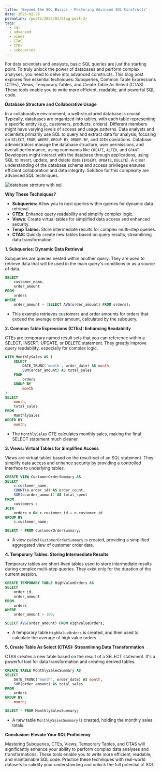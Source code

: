 ```yaml
---
title: 'Beyond the SQL Basics - Mastering Advanced SQL Constructs'
date: 2025-02-26
permalink: /posts/2025/02/blog-post-2/
tags:
  - sql
  - advanced
  - views
  - CTAS
  - CTEs
  - subqueries
---
```

For data scientists and analysts, basic SQL queries are just the starting point. To truly unlock the power of databases and perform complex analyses, you need to delve into advanced constructs. This blog post explores five essential techniques: Subqueries, Common Table Expressions (CTEs), Views, Temporary Tables, and Create Table As Select (CTAS). These tools enable you to write more efficient, readable, and powerful SQL code.

**Database Structure and Collaborative Usage**

In a collaborative environment, a well-structured database is crucial. Typically, databases are organized into tables, with each table representing a specific entity (e.g., customers, products, orders). Different members might have varying levels of access and usage patterns. Data analysts and scientists primarily use SQL to query and extract data for analysis, focusing on `SELECT`, `FROM`, `WHERE`, `GROUP BY`, `ORDER BY`, and `JOIN` operations. Database administrators manage the database structure, user permissions, and overall performance, using commands like `CREATE`, `ALTER`, and `GRANT`. Developers might interact with the database through applications, using SQL to insert, update, and delete data (`INSERT`, `UPDATE`, `DELETE`). A clear understanding of the database schema and access privileges ensures efficient collaboration and data integrity. Solution for this complexity are advanced SQL techniques.

![database strcture with sql](https://github.com/user-attachments/assets/49e600e5-9c94-4ab5-a4a7-1542bd51ff8c)

**Why These Techniques?**

* **Subqueries:** Allow you to nest queries within queries for dynamic data retrieval.
* **CTEs:** Enhance query readability and simplify complex logic.
* **Views:** Create virtual tables for simplified data access and enhanced security.
* **Temp Tables:** Store intermediate results for complex multi-step queries.
* **CTAS:** Quickly create new tables based on query results, streamlining data transformation.

**1. Subqueries: Dynamic Data Retrieval**

Subqueries are queries nested within another query. They are used to retrieve data that will be used in the main query's conditions or as a source of data.

```sql
SELECT
    customer_name,
    order_amount
FROM
    orders
WHERE
    order_amount > (SELECT AVG(order_amount) FROM orders);
```

* This example retrieves customers and order amounts for orders that exceed the average order amount, calculated by the subquery.

**2. Common Table Expressions (CTEs): Enhancing Readability**

CTEs are temporary named result sets that you can reference within a SELECT, INSERT, UPDATE, or DELETE statement. They greatly improve query readability, especially for complex logic.

```sql
WITH MonthlySales AS (
    SELECT
        DATE_TRUNC('month', order_date) AS month,
        SUM(order_amount) AS total_sales
    FROM
        orders
    GROUP BY
        month
)
SELECT
    month,
    total_sales
FROM
    MonthlySales
ORDER BY
    month;
```

* The `MonthlySales` CTE calculates monthly sales, making the final SELECT statement much cleaner.

**3. Views: Virtual Tables for Simplified Access**

Views are virtual tables based on the result-set of an SQL statement. They simplify data access and enhance security by providing a controlled interface to underlying tables.

```sql
CREATE VIEW CustomerOrderSummary AS
SELECT
    c.customer_name,
    COUNT(o.order_id) AS order_count,
    SUM(o.order_amount) AS total_spent
FROM
    customers c
JOIN
    orders o ON c.customer_id = o.customer_id
GROUP BY
    c.customer_name;

SELECT * FROM CustomerOrderSummary;
```

* A view called `CustomerOrderSummary` is created, providing a simplified aggregated view of customer order data.

**4. Temporary Tables: Storing Intermediate Results**

Temporary tables are short-lived tables used to store intermediate results during complex multi-step queries. They exist only for the duration of the current session.

```sql
CREATE TEMPORARY TABLE HighValueOrders AS
SELECT
    order_id,
    order_amount
FROM
    orders
WHERE
    order_amount > 100;

SELECT AVG(order_amount) FROM HighValueOrders;
```

* A temporary table `HighValueOrders` is created, and then used to calculate the average of high value orders.

**5. Create Table As Select (CTAS): Streamlining Data Transformation**

CTAS creates a new table based on the result of a SELECT statement. It's a powerful tool for data transformation and creating derived tables.

```sql
CREATE TABLE MonthlySalesSummary AS
SELECT
    DATE_TRUNC('month', order_date) AS month,
    SUM(order_amount) AS total_sales
FROM
    orders
GROUP BY
    month;

SELECT * FROM MonthlySalesSummary;
```

* A new table `MonthlySalesSummary` is created, holding the monthly sales totals.

**Conclusion: Elevate Your SQL Proficiency**

Mastering Subqueries, CTEs, Views, Temporary Tables, and CTAS will significantly enhance your ability to perform complex data analyses and transformations. These tools enable you to write more efficient, readable, and maintainable SQL code. Practice these techniques with real-world datasets to solidify your understanding and unlock the full potential of SQL.

